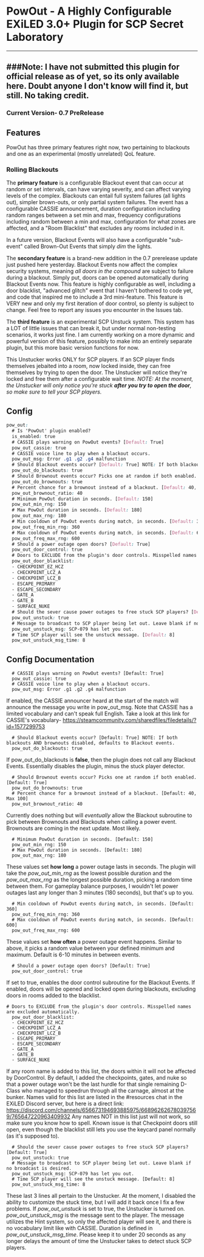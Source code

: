 # PowOut - A Highly Configurable EXiLED 3.0+ Plugin for SCP Secret Laboratory
------------------------------------------------------------------------------
###Note: I have not submitted this plugin for official release as of yet, so its only available here. Doubt anyone I don't know will find it, but still. No taking credit.
-------------------------------------------------------------------------------
### Current Version- 0.7 PreRelease

## Features
PowOut has three primary features right now, two pertaining to blackouts and one as an experimental (mostly unrelated) QoL feature.

### Rolling Blackouts
The **primary feature** is a configurable Blackout event that can occur at random or set intervals, can have varying severity, and can affect varying levels of the complex. Blackouts can entail full system failures (all lights out), simpler brown-outs, or only partial system failures. The event has a configurable CASSIE announcement, duration configuration including random ranges between a set min and max, frequency configurations including random between a min and max, configuration for what zones are affected, and a "Room Blacklist" that excludes any rooms included in it.

In a future version, Blackout Events will also have a configurable "sub-event" called Brown-Out Events that simply *dim* the lights.

The **secondary feature** is a brand-new addition in the 0.7 prerelease update just pushed here yesterday. Blackout Events now affect the complex security systems, meaning *all doors in the compound* are subject to failure during a blackout. Simply put, doors can be opened automatically during Blackout Events now. This feature is highly configurable as well, including a door blacklist, "advanced glitch" event that I haven't bothered to code yet, and code that inspired me to include a 3rd mini-feature. This feature is VERY new and only my first iteration of door control, so plenty is subject to change. Feel free to report any issues you encounter in the Issues tab.

The **third feature** is an experimental SCP Unstuck system. This system has a LOT of little issues that can break it, but under normal non-testing scenarios, it works just fine. I am currently working on a more dynamic and powerful version of this feature, possibly to make into an entirely separate plugin, but this more basic version functions for now. 

This Unstucker works ONLY for SCP players. If an SCP player finds themselves jebaited into a room, now locked inside, they can free themselves by trying to open the door. The Unstucker will notice they're locked and free them after a configurable wait time. 
*NOTE: At the moment, the Unstucker will only notice you're stuck **after you try to open the door**, so make sure to tell your SCP players.*

## Config
```css
pow_out:
  # Is 'PowOut' plugin enabled?
  is_enabled: true
  # CASSIE plays warning on PowOut events? [Default: True]
  pow_out_cassie: true
  # CASSIE voice line to play when a blackout occurs.
  pow_out_msg: Error .g1 .g2 .g4 malfunction
  # Should Blackout events occur? [Default: True] NOTE: If both blackouts AND brownouts disabled, defaults to Blackout events.
  pow_out_do_blackouts: true
  # Should Brownout events occur? Picks one at random if both enabled. [Default: True]
  pow_out_do_brownouts: true
  # Percent chance for a brownout instead of a blackout. [Default: 40, Max 100]
  pow_out_brownout_ratio: 40
  # Minimum PowOut duration in seconds. [Default: 150]
  pow_out_min_rng: 150
  # Max PowOut duration in seconds. [Default: 180]
  pow_out_max_rng: 180
  # Min cooldown of PowOut events during match, in seconds. [Default: 360]
  pow_out_freq_min_rng: 360
  # Max cooldown of PowOut events during match, in seconds. [Default: 600]
  pow_out_freq_max_rng: 600
  # Should a power outage open doors? [Default: True]
  pow_out_door_control: true
  # Doors to EXCLUDE from the plugin's door controls. Misspelled names are excluded automatically.
  pow_out_door_blacklist:
  - CHECKPOINT_EZ_HCZ
  - CHECKPOINT_LCZ_A
  - CHECKPOINT_LCZ_B
  - ESCAPE_PRIMARY
  - ESCAPE_SECONDARY
  - GATE_A
  - GATE_B
  - SURFACE_NUKE
  # Should the sever cause power outages to free stuck SCP players? [Default: True]
  pow_out_unstuck: true
  # Message to broadcast to SCP player being let out. Leave blank if no broadcast is desired.
  pow_out_unstuck_msg: SCP-079 has let you out.
  # Time SCP player will see the unstuck message. [Default: 8]
  pow_out_unstuck_msg_time: 8
```
## Config Documentation

```
  # CASSIE plays warning on PowOut events? [Default: True]
  pow_out_cassie: true
  # CASSIE voice line to play when a blackout occurs.
  pow_out_msg: Error .g1 .g2 .g4 malfunction
```
If enabled, the CASSIE announcer heard at the start of the match will announce the message you write in pow_out_msg. Note that CASSIE has a limited vocabulary and can't speak full English. Take a look at this link for CASSIE's vocabulary- https://steamcommunity.com/sharedfiles/filedetails/?id=1577299753

```
  # Should Blackout events occur? [Default: True] NOTE: If both blackouts AND brownouts disabled, defaults to Blackout events.
  pow_out_do_blackouts: true
```
If pow_out_do_blackouts is **false**, then the plugin does not call any Blackout Events. Essentially disables the plugin, minus the stuck player detector.

```
  # Should Brownout events occur? Picks one at random if both enabled. [Default: True]
  pow_out_do_brownouts: true
  # Percent chance for a brownout instead of a blackout. [Default: 40, Max 100]
  pow_out_brownout_ratio: 40
```
Currently does nothing but will *eventually* allow the Blackout subroutine to pick between Brownouts and Blackouts when calling a power event. Brownouts are coming in the next update. Most likely.
```
  # Minimum PowOut duration in seconds. [Default: 150]
  pow_out_min_rng: 150
  # Max PowOut duration in seconds. [Default: 180]
  pow_out_max_rng: 180
```
These values set **how long** a power outage lasts in seconds. The plugin will take the *pow_out_min_rng* as the lowest possible duration and the *pow_out_max_rng* as the longest possible duration, picking a random time between them. For gameplay balance purposes, I wouldn't let power outages last any longer than 3 minutes (180 seconds), but that's up to you.
```
  # Min cooldown of PowOut events during match, in seconds. [Default: 360]
  pow_out_freq_min_rng: 360
  # Max cooldown of PowOut events during match, in seconds. [Default: 600]
  pow_out_freq_max_rng: 600
```
These values set **how often** a power outage event happens. Similar to above, it picks a random value between your defined minimum and maximum. Default is 6-10 minutes in between events.
```
  # Should a power outage open doors? [Default: True]
  pow_out_door_control: true
```
If set to true, enables the door control subroutine for the Blackout Events. If enabled, doors will be opened and locked open during blackouts, excluding doors in rooms added to the blacklist.
```
# Doors to EXCLUDE from the plugin's door controls. Misspelled names are excluded automatically.
  pow_out_door_blacklist:
  - CHECKPOINT_EZ_HCZ
  - CHECKPOINT_LCZ_A
  - CHECKPOINT_LCZ_B
  - ESCAPE_PRIMARY
  - ESCAPE_SECONDARY
  - GATE_A
  - GATE_B
  - SURFACE_NUKE
```
If any room name is added to this list, the doors within it will not be affected by DoorControl. By default, I added the checkpoints, gates, and nuke so that a power outage won't be the last hurdle for that single remaining D-Class who managed to speedrun through all the carnage, almost at the bunker. Names valid for this list are listed in the #resources chat in the EXiLED Discord server, but here is a direct link: https://discord.com/channels/656673194693885975/668962626780397569/765647220963409932
Any names NOT in this list just will not work, so make sure you know how to spell. Known issue is that Checkpoint doors still open, even though the blacklist still lets you use the keycard panel normally (as it's supposed to).
```
  # Should the sever cause power outages to free stuck SCP players? [Default: True]
  pow_out_unstuck: true
  # Message to broadcast to SCP player being let out. Leave blank if no broadcast is desired.
  pow_out_unstuck_msg: SCP-079 has let you out.
  # Time SCP player will see the unstuck message. [Default: 8]
  pow_out_unstuck_msg_time: 8
```
These last 3 lines all pertain to the Unstucker. At the moment, I disabled the ability to customize the stuck time, but I will add it back once I fix a few problems.
If *pow_out_unstuck* is set to true, the Unstucker is turned on. *pow_out_unstuck_msg* is the message sent to the player. The message utilizes the Hint system, so only the affected player will see it, and there is no vocabulary limit like with CASSIE. Duration is defined in *pow_out_unstuck_msg_time*. Please keep it to under 20 seconds as any longer delays the amount of time the Unstucker takes to detect stuck SCP players.
